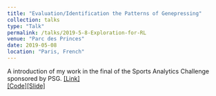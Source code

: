 ```yaml
---
title: "Evaluation/Identification the Patterns of Genepressing"
collection: talks
type: "Talk"
permalink: /talks/2019-5-8-Exploration-for-RL
venue: "Parc des Princes"
date: 2019-05-08
location: "Paris, French"
---
```


A introduction of my work in the final of the Sports Analytics Challenge sponsored by PSG. [[Link]](https://www.agorize.com/en/challenges/xpsg/pages/brief) <br> 
[[Code]](https://github.com/Ericonaldo/Sports-Analytics-Challenge)[[Slide]](http://ericonaldo.github.io/files/2019-5-26-SAC-Final.pdf)